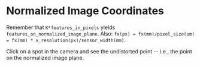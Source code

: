 Normalized Image Coordinates
============================

Remember that `K*features_in_pixels` yields `features_on_normalized_image_plane`. Also: `fx(px) = fx(mm)/pixel_size(um) = fx(mm) * x_resolution(px)/sensor_width(mm)`.

Click on a spot in the camera and see the undistorted point -- i.e., the point on the normalized image plane.
